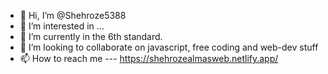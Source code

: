 - 👋 Hi, I’m @Shehroze5388
- 👀 I’m interested in ...
- 🌱 I’m currently in the 6th standard.
- 💞️ I’m looking to collaborate on javascript, free coding and web-dev stuff
- 📫 How to reach me --- https://shehrozealmasweb.netlify.app/

<!---
Shehroze5388/Shehroze5388 is a ✨ special ✨ repository because its `README.md` (this file) appears on your GitHub profile.
You can click the Preview link to take a look at your changes.
--->
